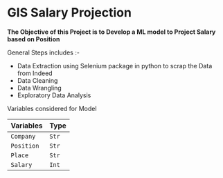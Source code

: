 # GIS Salary Projection
__The Objective of this Project is to Develop a ML model to Project Salary based on Position__

General Steps includes :- 
* Data Extraction using Selenium package in python to scrap the Data from Indeed
* Data Cleaning
* Data Wrangling
* Exploratory Data Analysis

 Variables considered for Model

|Variables|Type|
-------|--------|
| `Company` | `Str`|
| `Position` | `Str`|
| `Place` | `Str` |
| `Salary` | `Int` |
